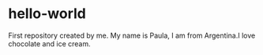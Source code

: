 # hello-world
First repository created by me.
My name is Paula, I am from Argentina.I love chocolate and ice cream.
